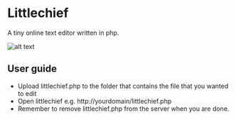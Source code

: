 # Littlechief

A tiny online text editor written in php.

![alt text](http://i.imgur.com/7Lba5.png "Screenshot of Littlechief which showed one box containing the text editor containing the php code and another box showing the preview of the php page")

## User guide
* Upload littlechief.php to the folder that contains the file that you wanted to edit
* Open littlechief e.g. http://yourdomain/littlechief.php
* Remember to remove littlechief.php from the server when you are done.